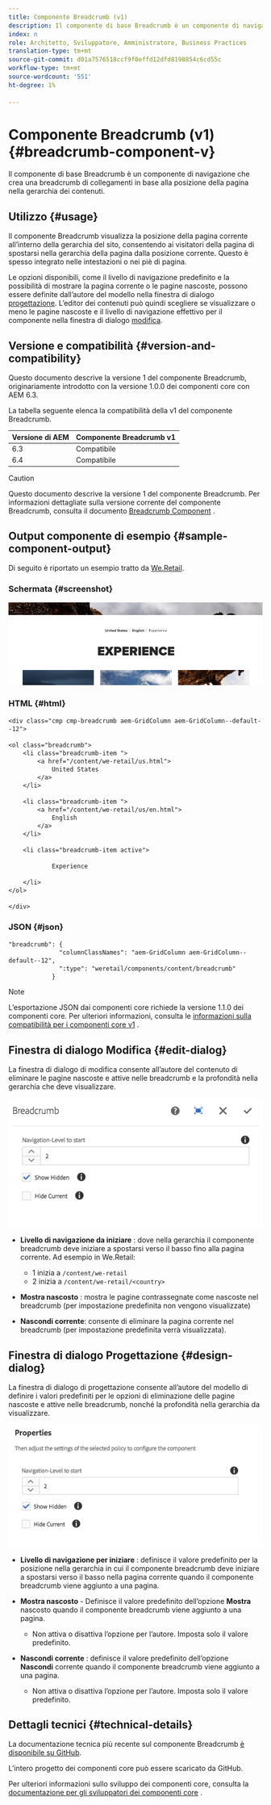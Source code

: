 ```yaml
---
title: Componente Breadcrumb (v1)
description: Il componente di base Breadcrumb è un componente di navigazione che crea una breadcrumb di collegamenti in base alla posizione della pagina nella gerarchia dei contenuti.
index: n
role: Architetto, Sviluppatore, Amministratore, Business Practices
translation-type: tm+mt
source-git-commit: d01a7576518ccf9f0effd12dfd8198854c6cd55c
workflow-type: tm+mt
source-wordcount: '551'
ht-degree: 1%

---
```



# Componente Breadcrumb (v1) {#breadcrumb-component-v}

Il componente di base Breadcrumb è un componente di navigazione che crea una breadcrumb di collegamenti in base alla posizione della pagina nella gerarchia dei contenuti.

## Utilizzo {#usage}

Il componente Breadcrumb visualizza la posizione della pagina corrente all’interno della gerarchia del sito, consentendo ai visitatori della pagina di spostarsi nella gerarchia della pagina dalla posizione corrente. Questo è spesso integrato nelle intestazioni o nei piè di pagina.

Le opzioni disponibili, come il livello di navigazione predefinito e la possibilità di mostrare la pagina corrente o le pagine nascoste, possono essere definite dall’autore del modello nella finestra di dialogo [progettazione](#design-dialog). L’editor dei contenuti può quindi scegliere se visualizzare o meno le pagine nascoste e il livello di navigazione effettivo per il componente nella finestra di dialogo [modifica](#edit-dialog).

## Versione e compatibilità {#version-and-compatibility}

Questo documento descrive la versione 1 del componente Breadcrumb, originariamente introdotto con la versione 1.0.0 dei componenti core con AEM 6.3.

La tabella seguente elenca la compatibilità della v1 del componente Breadcrumb.

| Versione di AEM | Componente Breadcrumb v1 |
|--- |--- |
| 6.3 | Compatibile |
| 6.4 | Compatibile |

>[!CAUTION]
>
>Questo documento descrive la versione 1 del componente Breadcrumb.
>Per informazioni dettagliate sulla versione corrente del componente Breadcrumb, consulta il documento [Breadcrumb Component](/help/components/breadcrumb.md) .

## Output componente di esempio {#sample-component-output}

Di seguito è riportato un esempio tratto da [We.Retail](https://helpx.adobe.com/experience-manager/6-4/sites/developing/using/we-retail.html).

### Schermata {#screenshot}

![](/help/assets/chlimage_1-33.png)

### HTML {#html}

```
<div class="cmp cmp-breadcrumb aem-GridColumn aem-GridColumn--default--12">

<ol class="breadcrumb">
    <li class="breadcrumb-item ">
        <a href="/content/we-retail/us.html">
            United States
        </a>
    </li>

    <li class="breadcrumb-item ">
        <a href="/content/we-retail/us/en.html">
            English
        </a>
    </li>

    <li class="breadcrumb-item active">
        
            Experience
        
    </li>
</ol>
 
</div>
```

### JSON {#json}

```
"breadcrumb": {
              "columnClassNames": "aem-GridColumn aem-GridColumn--default--12",
              ":type": "weretail/components/content/breadcrumb"
            }
```

>[!NOTE]
>
>L’esportazione JSON dai componenti core richiede la versione 1.1.0 dei componenti core. Per ulteriori informazioni, consulta le [informazioni sulla compatibilità per i componenti core v1](/help/versions.md) .

## Finestra di dialogo Modifica {#edit-dialog}

La finestra di dialogo di modifica consente all’autore del contenuto di eliminare le pagine nascoste e attive nelle breadcrumb e la profondità nella gerarchia che deve visualizzare.

![](/help/assets/chlimage_1-34.png)

* **Livello di navigazione da iniziare** : dove nella gerarchia il componente breadcrumb deve iniziare a spostarsi verso il basso fino alla pagina corrente. Ad esempio in We.Retail:

   * 1 inizia a `/content/we-retail`
   * 2 inizia a `/content/we-retail/<country>`

* **Mostra nascosto** : mostra le pagine contrassegnate come nascoste nel breadcrumb (per impostazione predefinita non vengono visualizzate)
* **Nascondi corrente**: consente di eliminare la pagina corrente nel breadcrumb (per impostazione predefinita verrà visualizzata).

## Finestra di dialogo Progettazione {#design-dialog}

La finestra di dialogo di progettazione consente all’autore del modello di definire i valori predefiniti per le opzioni di eliminazione delle pagine nascoste e attive nelle breadcrumb, nonché la profondità nella gerarchia da visualizzare.

![](/help/assets/chlimage_1-35.png)

* **Livello di navigazione per iniziare** : definisce il valore predefinito per la posizione nella gerarchia in cui il componente breadcrumb deve iniziare a spostarsi verso il basso nella pagina corrente quando il componente breadcrumb viene aggiunto a una pagina.
* **Mostra nascosto**  - Definisce il valore predefinito dell’opzione  **Mostra** nascosto quando il componente breadcrumb viene aggiunto a una pagina.

   * Non attiva o disattiva l’opzione per l’autore. Imposta solo il valore predefinito.

* **Nascondi corrente** : definisce il valore predefinito dell’opzione  **Nascondi** corrente quando il componente breadcrumb viene aggiunto a una pagina.

   * Non attiva o disattiva l’opzione per l’autore. Imposta solo il valore predefinito.

## Dettagli tecnici {#technical-details}

La documentazione tecnica più recente sul componente Breadcrumb [è disponibile su GitHub](https://github.com/adobe/aem-core-wcm-components/tree/master/content/src/content/jcr_root/apps/core/wcm/components/breadcrumb/v1/breadcrumb).

L’intero progetto dei componenti core può essere scaricato da GitHub.

Per ulteriori informazioni sullo sviluppo dei componenti core, consulta la [documentazione per gli sviluppatori dei componenti core](/help/developing/overview.md) .
